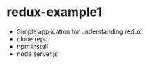 # redux-example1

- Simple application for understanding redux
- clone repo
- npm install
- node server.js
